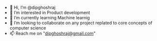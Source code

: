 - 👋 Hi, I’m @dipghoshraj
- 👀 I’m interested in Product development
- 🌱 I’m currently learning Machine learnig
- 💞️ I’m looking to collaborate on any project replated to core concepts of computer science
- 📫 Reach me on "dipghoshraj@gmail.com"

<!---
dipghoshraj/dipghoshraj is a ✨ special ✨ repository because its `README.md` (this file) appears on your GitHub profile.
You can click the Preview link to take a look at your changes.
--->
